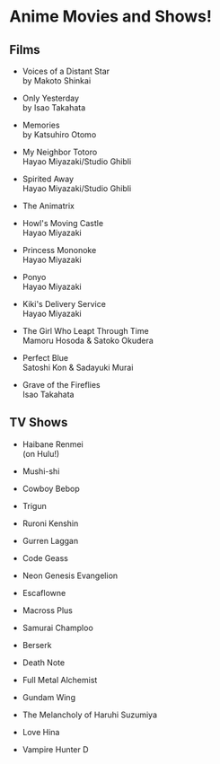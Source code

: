 # Anime Movies and Shows! 

## Films

* Voices of a Distant Star  
by Makoto Shinkai

* Only Yesterday  
by Isao Takahata

* Memories  
by Katsuhiro Otomo

* My Neighbor Totoro  
Hayao Miyazaki/Studio Ghibli

* Spirited Away  
Hayao Miyazaki/Studio Ghibli

* The Animatrix

* Howl's Moving Castle  
Hayao Miyazaki

* Princess Mononoke  
Hayao Miyazaki

* Ponyo  
Hayao Miyazaki

* Kiki's Delivery Service  
Hayao Miyazaki

* The Girl Who Leapt Through Time  
Mamoru Hosoda & Satoko Okudera

* Perfect Blue  
Satoshi Kon & Sadayuki Murai

* Grave of the Fireflies  
Isao Takahata

## TV Shows

* Haibane Renmei  
(on Hulu!)

* Mushi-shi

* Cowboy Bebop

* Trigun

* Ruroni Kenshin

* Gurren Laggan

* Code Geass

* Neon Genesis Evangelion

* Escaflowne

* Macross Plus

* Samurai Champloo

* Berserk

* Death Note

* Full Metal Alchemist

* Gundam Wing

* The Melancholy of Haruhi Suzumiya

* Love Hina

* Vampire Hunter D


